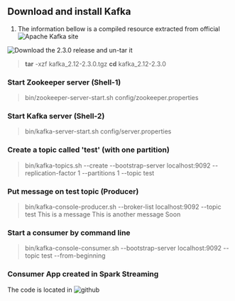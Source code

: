## Download and install Kafka

1. The information bellow is a compiled resource extracted from official ![Apache Kafka site](https://kafka.apache.org/quickstart) 

![Download the 2.3.0 release and un-tar it](https://www.apache.org/dyn/closer.cgi?path=/kafka/2.3.0/kafka_2.12-2.3.0.tgz)

> **tar** -xzf kafka_2.12-2.3.0.tgz
> **cd** kafka_2.12-2.3.0

### Start Zookeeper server (Shell-1)

> bin/zookeeper-server-start.sh config/zookeeper.properties

### Start Kafka server (Shell-2)

> bin/kafka-server-start.sh config/server.properties

### Create a topic called 'test' (with one partition)

> bin/kafka-topics.sh --create --bootstrap-server localhost:9092 --replication-factor 1 --partitions 1 --topic test

### Put message on test topic (Producer)

> bin/kafka-console-producer.sh --broker-list localhost:9092 --topic test
This is a message
This is another message
Soon

### Start a consumer by command line

> bin/kafka-console-consumer.sh --bootstrap-server localhost:9092 --topic test --from-beginning

### Consumer App created in Spark Streaming

The code is located in ![github](https://github.com/joelsonSantos/spark_kafka_tests)





